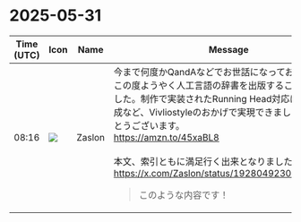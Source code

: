 # 2025-05-31

|Time (UTC)|Icon|Name|Message|
|---|---|---|---|
|08:16|![](https://avatars.slack-edge.com/2021-10-13/2622534946576_8857e3ee0c8c264d2cbf_72.png)|Zaslon|今まで何度かQandAなどでお世話になっておりますが、この度ようやく人工言語の辞書を出版することができました。制作で実装されたRunning Head対応による爪の作成など、Vivliostyleのおかげで実現できました。ありがとうございます。<br><https://amzn.to/45xaBL8><br><br>本文、索引ともに満足行く出来となりました。<br><https://x.com/Zaslon/status/1928049230288920861><br><blockquote>このような内容です！</blockquote>|
